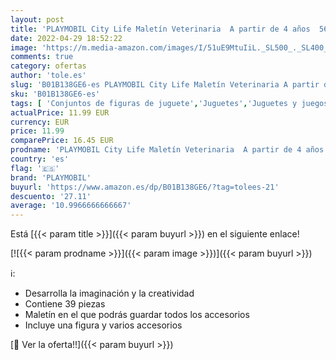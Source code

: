 ```yaml
---
layout: post
title: 'PLAYMOBIL City Life Maletín Veterinaria  A partir de 4 años  5653 '
date: 2022-04-29 18:52:22
image: 'https://m.media-amazon.com/images/I/51uE9MtuIiL._SL500_._SL400_.jpg'
comments: true
category: ofertas
author: 'tole.es'
slug: 'B01B138GE6-es PLAYMOBIL City Life Maletín Veterinaria A partir de 4 años...'
sku: 'B01B138GE6-es'
tags: [ 'Conjuntos de figuras de juguete','Juguetes','Juguetes y juegos','Muñecos y figuras','playmobil','🇪🇸', ]
actualPrice: 11.99 EUR
currency: EUR
price: 11.99
comparePrice: 16.45 EUR
prodname: 'PLAYMOBIL City Life Maletín Veterinaria  A partir de 4 años  5653 '
country: 'es'
flag: '🇪🇸'
brand: 'PLAYMOBIL'
buyurl: 'https://www.amazon.es/dp/B01B138GE6/?tag=tolees-21'
descuento: '27.11'
average: '10.9966666666667'
---
```


Está [{{< param title >}}]({{< param buyurl >}}) en el siguiente enlace!

[![{{< param prodname >}}]({{< param image >}})]({{< param buyurl >}})

ℹ️:

- Desarrolla la imaginación y la creatividad
- Contiene 39 piezas
- Maletín en el que podrás guardar todos los accesorios
- Incluye una figura y varios accesorios

[🛒 Ver la oferta!!]({{< param buyurl >}})
